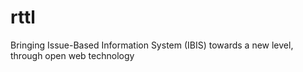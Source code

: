 # rttl
Bringing Issue-Based Information System (IBIS) towards a new level, through open web technology
